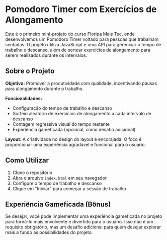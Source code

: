# Pomodoro Timer com Exercícios de Alongamento

Este é o primeiro mini-projeto do curso Floripa Mais Tec, onde desenvolvemos um Pomodoro Timer voltado para pessoas que trabalham sentadas. O projeto utiliza JavaScript e uma API para gerenciar o tempo de trabalho e descanso, além de sortear exercícios de alongamento para serem realizados durante os intervalos.

## Sobre o Projeto

**Objetivo:** Promover a produtividade com qualidade, incentivando pausas para alongamento durante o trabalho.

**Funcionalidades:**
- Configuração do tempo de trabalho e descanso
- Sorteio aleatório de exercícios de alongamento a cada intervalo de descanso
- Contagem regressiva visual do tempo restante
- Experiência gameficada (opcional, como desafio adicional)

**Layout:** A criatividade no design do layout é encorajada. O foco é proporcionar uma experiência agradável e funcional para o usuário.

## Como Utilizar

1. Clone o repositório
2. Abra o arquivo `index.html` em seu navegador
3. Configure o tempo de trabalho e descanso
4. Clique em "Iniciar" para começar a sessão de trabalho

## Experiência Gameficada (Bônus)

Se desejar, você pode implementar uma experiência gameficada no projeto para torná-lo mais envolvente e divertido para o usuário. Isso não é um requisito obrigatório, mas um desafio adicional para quem desejar explorar mais a fundo as possibilidades do projeto.
